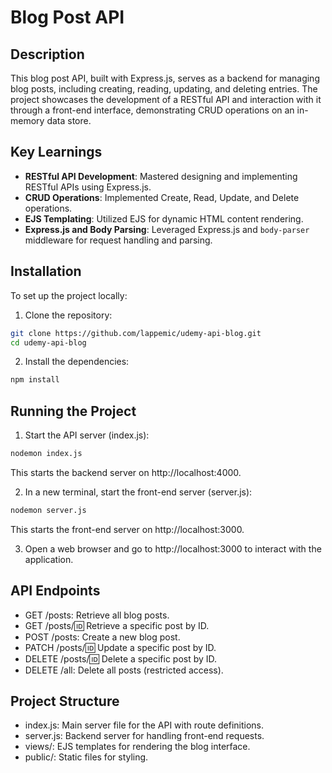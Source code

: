 # Blog Post API

## Description

This blog post API, built with Express.js, serves as a backend for managing blog posts, including creating, reading, updating, and deleting entries. The project showcases the development of a RESTful API and interaction with it through a front-end interface, demonstrating CRUD operations on an in-memory data store.

## Key Learnings

- **RESTful API Development**: Mastered designing and implementing RESTful APIs using Express.js.
- **CRUD Operations**: Implemented Create, Read, Update, and Delete operations.
- **EJS Templating**: Utilized EJS for dynamic HTML content rendering.
- **Express.js and Body Parsing**: Leveraged Express.js and `body-parser` middleware for request handling and parsing.

## Installation

To set up the project locally:

1. Clone the repository:

```bash
git clone https://github.com/lappemic/udemy-api-blog.git
cd udemy-api-blog
```

2. Install the dependencies:

```bash
npm install
```

## Running the Project

1. Start the API server (index.js):

```bash
nodemon index.js
```

This starts the backend server on http://localhost:4000.

2. In a new terminal, start the front-end server (server.js):

```bash
nodemon server.js
```

This starts the front-end server on http://localhost:3000.

3. Open a web browser and go to http://localhost:3000 to interact with the application.

## API Endpoints

- GET /posts: Retrieve all blog posts.
- GET /posts/:id: Retrieve a specific post by ID.
- POST /posts: Create a new blog post.
- PATCH /posts/:id: Update a specific post by ID.
- DELETE /posts/:id: Delete a specific post by ID.
- DELETE /all: Delete all posts (restricted access).

## Project Structure

- index.js: Main server file for the API with route definitions.
- server.js: Backend server for handling front-end requests.
- views/: EJS templates for rendering the blog interface.
- public/: Static files for styling.

```

```
